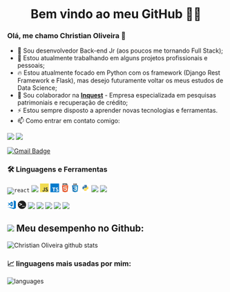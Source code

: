 <h1 align="center"> 
	Bem vindo ao meu GitHub 🚀🎉
</h1>

### Olá, me chamo Christian Oliveira 👋

<!--
**Christian-Oliveira/Christian-Oliveira** is a ✨ _special_ ✨ repository because its `README.md` (this file) appears on your GitHub profile.
-->
- 🌱 Sou desenvolvedor Back-end Jr (aos poucos me tornando Full Stack);
- 🔭 Estou atualmente trabalhando em alguns projetos profissionais e pessoais;
- 🔥 Estou atualmente focado em Python com os framework (Django Rest Framework e Flask), mas desejo futuramente voltar os meus estudos de Data Science;
- 👯 Sou colaborador na [**Inquest**](https://inquest.com.br/) - Empresa especializada em pesquisas patrimoniais e recuperação de crédito;
- ⚡️ Estou sempre disposto a aprender novas tecnologias e ferramentas.
- 📫 Como entrar em contato comigo:
<p align="left">
  <a href="https://www.linkedin.com/in/christian-d-oliveira/" alt="Linkedin" target="_blank">
  <img src="https://img.shields.io/badge/-Linkedin-0e76a8?style=for-the-badge&logo=Linkedin&logoColor=white&link=https://www.linkedin.com/in/iuricode" /></a>
  
  <a href="https://www.instagram.com/krystian.oliveira/" alt="Instagram" target="_blank">
  <img src="https://img.shields.io/badge/-Instagram-DF0174?style=for-the-badge&logo=instagram&logoColor=white&link=https://www.instagram.com/iuricoding/"/></a>
  
  [![Gmail Badge](https://img.shields.io/badge/-christianoliveirati@gmail.com-c14438?style=flat-square&logo=Gmail&logoColor=white&link=mailto:vmeazevedo@gmail.com)](mailto:christianoliveirati@gmail.com)
</p>

### 🛠️ Linguagens e Ferramentas  

<code><img height="20" src="https://ionicframework.com/jp/docs/assets/icons/logo-react-icon.png" alt="react"></code>
<code><img height="20" src="https://seeklogo.com/images/N/nodejs-logo-FBE122E377-seeklogo.com.png"></code>
<code><img height="20" src="https://raw.githubusercontent.com/github/explore/80688e429a7d4ef2fca1e82350fe8e3517d3494d/topics/javascript/javascript.png"></code>
<code><img height="20" src="https://raw.githubusercontent.com/github/explore/80688e429a7d4ef2fca1e82350fe8e3517d3494d/topics/typescript/typescript.png"></code>
<code><img height="20" src="https://raw.githubusercontent.com/github/explore/80688e429a7d4ef2fca1e82350fe8e3517d3494d/topics/html/html.png"></code>
<code><img height="20" src="https://raw.githubusercontent.com/github/explore/80688e429a7d4ef2fca1e82350fe8e3517d3494d/topics/css/css.png"></code>
<code><img height="20" src="https://raw.githubusercontent.com/github/explore/80688e429a7d4ef2fca1e82350fe8e3517d3494d/topics/python/python.png"></code>
<code><img height="20" src="https://www.justinszczurowski.com/images/skills/django.png"></code>
<code><img height="20" src="https://encrypted-tbn0.gstatic.com/images?q=tbn:ANd9GcQPf6PbjNytJyLkP6646m-ACWS0hV5W-PzLWgJbcL0GH8H0eM9glQfReCbRJRRn9jI7WzM&usqp=CAU"></code>

<code><img height="20" src="https://raw.githubusercontent.com/github/explore/80688e429a7d4ef2fca1e82350fe8e3517d3494d/topics/visual-studio-code/visual-studio-code.png"></code>
<code><img height="20" src="https://raw.githubusercontent.com/github/explore/80688e429a7d4ef2fca1e82350fe8e3517d3494d/topics/terminal/terminal.png"></code>
<code><img height="20" src="https://3.bp.blogspot.com/-xhNpNJJyQhk/XIe4GY78RQI/AAAAAAAAItc/ouueFUj2Hqo5dntmnKqEaBJR4KQ4Q2K3ACK4BGAYYCw/s1600/logo%2Bgit%2Bicon.png"></code>
<code><img height="20" src="https://upload.wikimedia.org/wikipedia/commons/thumb/2/29/Postgresql_elephant.svg/1200px-Postgresql_elephant.svg.png"></code>
<code><img height="20" src="https://www.docker.com/sites/default/files/d8/2019-07/Moby-logo.png"></code>
<code><img height="20" src="https://devstickers.com/assets/img/pro/y3fb.png"></code>
<code><img height="20" src="https://cdn.iconscout.com/icon/free/png-512/redis-3-1175053.png"></code>

## <img height="23" src="https://image.flaticon.com/icons/png/512/25/25231.png"> Meu desempenho no Github:
![Christian Oliveira github stats](https://github-readme-stats.vercel.app/api?username=Christian-Oliveira&show_icons=true&theme=tokyonight)

### 📈  linguagens mais usadas por mim:
![languages](https://github-readme-stats.vercel.app/api/top-langs/?username=Christian-Oliveira&show_icons=true&theme=tokyonight)
